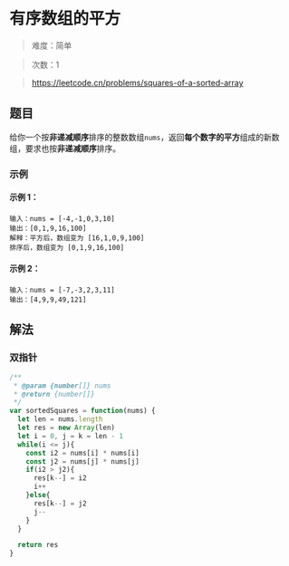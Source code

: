 # 有序数组的平方

> 难度：简单

> 次数：1

> https://leetcode.cn/problems/squares-of-a-sorted-array

## 题目

给你一个按**非递减顺序**排序的整数数组`nums`，返回**每个数字的平方**组成的新数组，要求也按**非递减顺序**排序。

### 示例

#### 示例 1：

```
输入：nums = [-4,-1,0,3,10]
输出：[0,1,9,16,100]
解释：平方后，数组变为 [16,1,0,9,100]
排序后，数组变为 [0,1,9,16,100]
```

#### 示例 2：

```
输入：nums = [-7,-3,2,3,11]
输出：[4,9,9,49,121]
```

## 解法

### 双指针

```javascript
/**
 * @param {number[]} nums
 * @return {number[]}
 */
var sortedSquares = function(nums) {
  let len = nums.length
  let res = new Array(len)
  let i = 0, j = k = len - 1
  while(i <= j){
    const i2 = nums[i] * nums[i]
    const j2 = nums[j] * nums[j]
    if(i2 > j2){
      res[k--] = i2
      i++
    }else{
      res[k--] = j2
      j--
    }
  }

  return res
}
```
